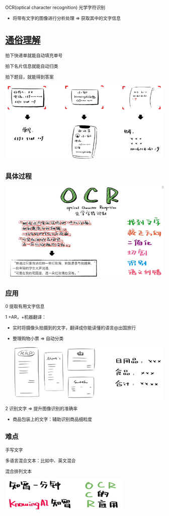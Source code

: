 OCR(optical character recognition) 光学字符识别

- 将带有文字的图像进行分析处理 => 获取其中的文字信息

# [通俗理解](https://www.bilibili.com/video/BV1Js411J7WC)

拍下快递单就能自动填充单号

拍下名片信息就能自动归类

拍下题目，就能得到答案

<img src="https://raw.githubusercontent.com/DaiDuncan/PicUploader/main/img3/20210615141013.png" alt="image-20210615141013431" style="zoom:80%;" />

## 具体过程

![image-20210615141202280](https://raw.githubusercontent.com/DaiDuncan/PicUploader/main/img3/20210615141202.png)



## 应用

0 提取有用文字信息

1 +AR，+机器翻译：

- 实时将摄像头拍摄到的文字，翻译成你能读懂的语言@出国旅行

- 整理购物小票 => 自动分类

  <img src="https://raw.githubusercontent.com/DaiDuncan/PicUploader/main/img3/20210615141346.png" alt="image-20210615141345978" style="zoom:80%;" />

2 识别文字 => 提升图像识别的准确率

- 商品包装上的文字：辅助识别商品细粒度



## 难点

手写文字

多语言混合文本：比如中、英文混合

混合排列文本

<img src="https://raw.githubusercontent.com/DaiDuncan/PicUploader/main/img3/20210615141501.png" alt="image-20210615141500967" style="zoom:80%;" />

